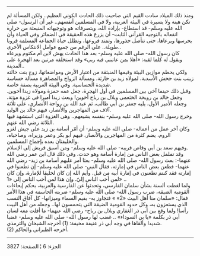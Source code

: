 ------------------------------------------------------------------------

ومنذ ذلك الميلاد سادت القيم التي صاحبت ذلك الحادث الكوني العظيم.. ولكن
المسألة لم تكن هينة ولا يسيرة في البيئة العربية، ولا في المسلمين
أنفسهم.. غير أن الرسول- صلى الله عليه وسلم- قد استطاع- بإرادة الله،
وبتصرفاته هو وتوجيهاته المنبعثة من حرارة انفعاله بالتوجيه القرآني
الثابت- أن يزرع هذه الحقيقة في الضمائر وفي الحياة وأن يحرسها ويرعاها،
حتى تتأصل جذورها، وتمتد فروعها، وتظلل حياة الجماعة المسلمة قرونا طويلة..
على الرغم من جميع عوامل الانتكاس الأخرى..  
كان رسول الله- صلى الله عليه وسلم- بعد هذا الحادث يهش لابن أم مكتوم
ويرعاه ويقول له كلما لقيه: «أهلا بمن عاتبني فيه ربي» وقد استخلفه مرتين
بعد الهجرة على المدينة..  
ولكي يحطم موازين البيئة وقيمها المنبثقة من اعتبار الأرض ومواضعاتها، زوج
بنت خالته زينب بنت جحش الأسدية، لمولاه زيد بن حارثة. ومسألة الزواج
والمصاهرة مسألة حساسة شديدة الحساسية. وفي البيئة العربية بصفة خاصة.  
وقبل ذلك حينما آخى بين المسلمين في أول الهجرة، جعل عمه حمزة ومولاه زيدا
أخوين. وجعل خالد بن رويحة الخثعمي وبلال بن رباح أخوين! وبعث زيدا أميرا
في غزوة مؤتة، وجعله الأمير الأول، يليه جعفر بن أبي طالب، ثم عبد الله بن
رواحة الأنصاري، على ثلاثة آلاف من المهاجرين والأنصار، فيهم خالد بن
الوليد.  
وخرج رسول الله- صلى الله عليه وسلم- بنفسه يشيعهم.. وهي الغزوة التي
استشهد فيها الثلاثة رضي الله عنهم.  
وكان آخر عمل من أعماله- صلى الله عليه وسلم- أن أمّر أسامة بن زيد على جيش
لغزو الروم، يضم كثرة من المهاجرين والأنصار، فيهم أبو بكر وعمر وزيراه،
وصاحباه، والخليفتان بعده بإجماع المسلمين.  
وفيهم سعد بن أبي وقاص قريبه- صلى الله عليه وسلم- ومن أسبق قريش إلى
الإسلام.  
وقد تململ بعض الناس من إمارة أسامة وهو حدث. وفي ذلك قال ابن عمر رضي الله
عنهما-: بعث رسول الله- صلى الله عليه وسلم- بعثا أمر عليهم أسامة بن زيد-
رضي الله عنهما- فطعن بعض الناس في إمارته، فقال النبي- صلى الله عليه
وسلم- إن تطعنوا في إمارته فقد كنتم تطعنون في إمارة أبيه من قبل. وأيم
الله إن كان لخليقا للإمارة، وإن كان لمن أحب الناس إليّ. وإن هذا لمن أحب
الناس إلي «1» ..  
ولما لغطت ألسنة بشأن سلمان الفارسي، وتحدثوا عن الفارسية والعربية، بحكم
إيحاءات القومية الضيقة، ضرب رسول الله- صلى الله عليه وسلم- ضربته الحاسمة
في هذا الأمر فقال: «سلمان منا أهل البيت «2» » فتجاوز به- بقيم السماء
وميزانها- كل آفاق النسب الذي يستعزون به، وكل حدود القومية الضيقة التي
يتحمسون لها.. وجعله من أهل البيت رأسا! ولما وقع بين أبي ذر الغفاري وبلال
بن رباح- رضي الله عنهما- ما أفلت معه لسان أبي ذر بكلمة «يا بن السوداء»
.. غضب لها رسول الله- صلى الله عليه وسلم- غضبا شديدا وألقاها في وجه أبي
ذر عنيفة مخيفة: (1) أخرجه الشيخان والترمذي.  
(2) أخرجه الطبراني والحاكم.

------------------------------------------------------------------------

الجزء: 6 ¦ الصفحة: 3827
